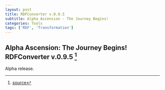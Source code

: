 ```yaml
---
layout: post
title: RDFConverter v.0.9.5
subtitle: Alpha Ascension - The Journey Begins!
categories: Tools
tags: ['RDF', 'Transformation']
---
```


## Alpha Ascension: The Journey Begins! RDFConverter v.0.9.5 [^fn1]

Alpha release.

[^fn1]: [source](-https://github.com/Mat-O-Lab/RDFConverter/compare/v0.9...v.0.9.5)